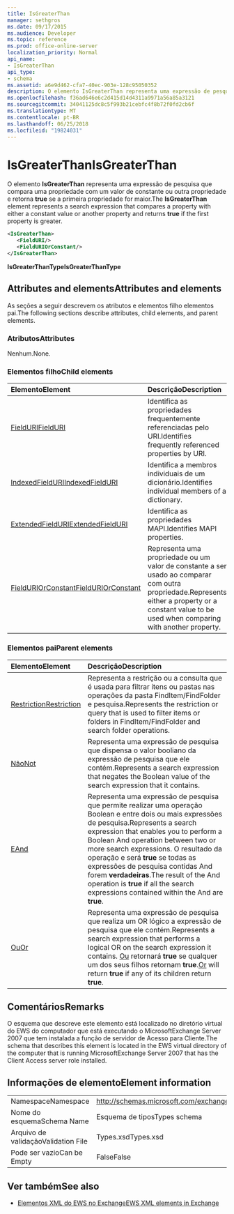 ```yaml
---
title: IsGreaterThan
manager: sethgros
ms.date: 09/17/2015
ms.audience: Developer
ms.topic: reference
ms.prod: office-online-server
localization_priority: Normal
api_name:
- IsGreaterThan
api_type:
- schema
ms.assetid: a6e9d462-cfa7-40ec-903e-128c95050352
description: O elemento IsGreaterThan representa uma expressão de pesquisa que compara uma propriedade com a um valor de constante ou outra propriedade e retorna true se a primeira propriedade for maior.
ms.openlocfilehash: f36ad646e6c2d415d14d4311a9971a56a85a3121
ms.sourcegitcommit: 34041125dc8c5f993b21cebfc4f8b72f0fd2cb6f
ms.translationtype: MT
ms.contentlocale: pt-BR
ms.lasthandoff: 06/25/2018
ms.locfileid: "19824031"
---
```

# <a name="isgreaterthan"></a><span data-ttu-id="23de2-103">IsGreaterThan</span><span class="sxs-lookup"><span data-stu-id="23de2-103">IsGreaterThan</span></span>

<span data-ttu-id="23de2-104">O elemento **IsGreaterThan** representa uma expressão de pesquisa que compara uma propriedade com um valor de constante ou outra propriedade e retorna **true** se a primeira propriedade for maior.</span><span class="sxs-lookup"><span data-stu-id="23de2-104">The **IsGreaterThan** element represents a search expression that compares a property with either a constant value or another property and returns **true** if the first property is greater.</span></span> 
  
```xml
<IsGreaterThan>
   <FieldURI/>
   <FieldURIOrConstant/>
</IsGreaterThan>
```

 <span data-ttu-id="23de2-105">**IsGreaterThanType**</span><span class="sxs-lookup"><span data-stu-id="23de2-105">**IsGreaterThanType**</span></span>
## <a name="attributes-and-elements"></a><span data-ttu-id="23de2-106">Attributes and elements</span><span class="sxs-lookup"><span data-stu-id="23de2-106">Attributes and elements</span></span>

<span data-ttu-id="23de2-107">As seções a seguir descrevem os atributos e elementos filho elementos pai.</span><span class="sxs-lookup"><span data-stu-id="23de2-107">The following sections describe attributes, child elements, and parent elements.</span></span>
  
### <a name="attributes"></a><span data-ttu-id="23de2-108">Atributos</span><span class="sxs-lookup"><span data-stu-id="23de2-108">Attributes</span></span>

<span data-ttu-id="23de2-109">Nenhum.</span><span class="sxs-lookup"><span data-stu-id="23de2-109">None.</span></span>
  
### <a name="child-elements"></a><span data-ttu-id="23de2-110">Elementos filho</span><span class="sxs-lookup"><span data-stu-id="23de2-110">Child elements</span></span>

|<span data-ttu-id="23de2-111">**Elemento**</span><span class="sxs-lookup"><span data-stu-id="23de2-111">**Element**</span></span>|<span data-ttu-id="23de2-112">**Descrição**</span><span class="sxs-lookup"><span data-stu-id="23de2-112">**Description**</span></span>|
|:-----|:-----|
|[<span data-ttu-id="23de2-113">FieldURI</span><span class="sxs-lookup"><span data-stu-id="23de2-113">FieldURI</span></span>](fielduri.md) <br/> |<span data-ttu-id="23de2-114">Identifica as propriedades frequentemente referenciadas pelo URI.</span><span class="sxs-lookup"><span data-stu-id="23de2-114">Identifies frequently referenced properties by URI.</span></span>  <br/> |
|[<span data-ttu-id="23de2-115">IndexedFieldURI</span><span class="sxs-lookup"><span data-stu-id="23de2-115">IndexedFieldURI</span></span>](indexedfielduri.md) <br/> |<span data-ttu-id="23de2-116">Identifica a membros individuais de um dicionário.</span><span class="sxs-lookup"><span data-stu-id="23de2-116">Identifies individual members of a dictionary.</span></span>  <br/> |
|[<span data-ttu-id="23de2-117">ExtendedFieldURI</span><span class="sxs-lookup"><span data-stu-id="23de2-117">ExtendedFieldURI</span></span>](extendedfielduri.md) <br/> |<span data-ttu-id="23de2-118">Identifica as propriedades MAPI.</span><span class="sxs-lookup"><span data-stu-id="23de2-118">Identifies MAPI properties.</span></span>  <br/> |
|[<span data-ttu-id="23de2-119">FieldURIOrConstant</span><span class="sxs-lookup"><span data-stu-id="23de2-119">FieldURIOrConstant</span></span>](fielduriorconstant.md) <br/> |<span data-ttu-id="23de2-120">Representa uma propriedade ou um valor de constante a ser usado ao comparar com outra propriedade.</span><span class="sxs-lookup"><span data-stu-id="23de2-120">Represents either a property or a constant value to be used when comparing with another property.</span></span>  <br/> |
   
### <a name="parent-elements"></a><span data-ttu-id="23de2-121">Elementos pai</span><span class="sxs-lookup"><span data-stu-id="23de2-121">Parent elements</span></span>

|<span data-ttu-id="23de2-122">**Elemento**</span><span class="sxs-lookup"><span data-stu-id="23de2-122">**Element**</span></span>|<span data-ttu-id="23de2-123">**Descrição**</span><span class="sxs-lookup"><span data-stu-id="23de2-123">**Description**</span></span>|
|:-----|:-----|
|[<span data-ttu-id="23de2-124">Restriction</span><span class="sxs-lookup"><span data-stu-id="23de2-124">Restriction</span></span>](restriction.md) <br/> |<span data-ttu-id="23de2-125">Representa a restrição ou a consulta que é usada para filtrar itens ou pastas nas operações da pasta FindItem/FindFolder e pesquisa.</span><span class="sxs-lookup"><span data-stu-id="23de2-125">Represents the restriction or query that is used to filter items or folders in FindItem/FindFolder and search folder operations.</span></span>  <br/> |
|[<span data-ttu-id="23de2-126">Não</span><span class="sxs-lookup"><span data-stu-id="23de2-126">Not</span></span>](not.md) <br/> |<span data-ttu-id="23de2-127">Representa uma expressão de pesquisa que dispensa o valor booliano da expressão de pesquisa que ele contém.</span><span class="sxs-lookup"><span data-stu-id="23de2-127">Represents a search expression that negates the Boolean value of the search expression that it contains.</span></span>  <br/> |
|[<span data-ttu-id="23de2-128">E</span><span class="sxs-lookup"><span data-stu-id="23de2-128">And</span></span>](and.md) <br/> |<span data-ttu-id="23de2-129">Representa uma expressão de pesquisa que permite realizar uma operação Boolean e entre dois ou mais expressões de pesquisa.</span><span class="sxs-lookup"><span data-stu-id="23de2-129">Represents a search expression that enables you to perform a Boolean And operation between two or more search expressions.</span></span> <span data-ttu-id="23de2-130">O resultado da operação e será **true** se todas as expressões de pesquisa contidas And forem **verdadeiras**.</span><span class="sxs-lookup"><span data-stu-id="23de2-130">The result of the And operation is **true** if all the search expressions contained within the And are **true**.</span></span>  <br/> |
|[<span data-ttu-id="23de2-131">Ou</span><span class="sxs-lookup"><span data-stu-id="23de2-131">Or</span></span>](or.md) <br/> |<span data-ttu-id="23de2-132">Representa uma expressão de pesquisa que realiza um OR lógico a expressão de pesquisa que ele contém.</span><span class="sxs-lookup"><span data-stu-id="23de2-132">Represents a search expression that performs a logical OR on the search expression it contains.</span></span> <span data-ttu-id="23de2-133">[Ou](or.md) retornará **true** se qualquer um dos seus filhos retornam **true**.</span><span class="sxs-lookup"><span data-stu-id="23de2-133">[Or](or.md) will return **true** if any of its children return **true**.</span></span>  <br/> |
   
## <a name="remarks"></a><span data-ttu-id="23de2-134">Comentários</span><span class="sxs-lookup"><span data-stu-id="23de2-134">Remarks</span></span>

<span data-ttu-id="23de2-135">O esquema que descreve este elemento está localizado no diretório virtual do EWS do computador que está executando o MicrosoftExchange Server 2007 que tem instalada a função de servidor de Acesso para Cliente.</span><span class="sxs-lookup"><span data-stu-id="23de2-135">The schema that describes this element is located in the EWS virtual directory of the computer that is running MicrosoftExchange Server 2007 that has the Client Access server role installed.</span></span>
  
## <a name="element-information"></a><span data-ttu-id="23de2-136">Informações de elemento</span><span class="sxs-lookup"><span data-stu-id="23de2-136">Element information</span></span>

|||
|:-----|:-----|
|<span data-ttu-id="23de2-137">Namespace</span><span class="sxs-lookup"><span data-stu-id="23de2-137">Namespace</span></span>  <br/> |http://schemas.microsoft.com/exchange/services/2006/types  <br/> |
|<span data-ttu-id="23de2-138">Nome do esquema</span><span class="sxs-lookup"><span data-stu-id="23de2-138">Schema Name</span></span>  <br/> |<span data-ttu-id="23de2-139">Esquema de tipos</span><span class="sxs-lookup"><span data-stu-id="23de2-139">Types schema</span></span>  <br/> |
|<span data-ttu-id="23de2-140">Arquivo de validação</span><span class="sxs-lookup"><span data-stu-id="23de2-140">Validation File</span></span>  <br/> |<span data-ttu-id="23de2-141">Types.xsd</span><span class="sxs-lookup"><span data-stu-id="23de2-141">Types.xsd</span></span>  <br/> |
|<span data-ttu-id="23de2-142">Pode ser vazio</span><span class="sxs-lookup"><span data-stu-id="23de2-142">Can be Empty</span></span>  <br/> |<span data-ttu-id="23de2-143">False</span><span class="sxs-lookup"><span data-stu-id="23de2-143">False</span></span>  <br/> |
   
## <a name="see-also"></a><span data-ttu-id="23de2-144">Ver também</span><span class="sxs-lookup"><span data-stu-id="23de2-144">See also</span></span>



- [<span data-ttu-id="23de2-145">Elementos XML do EWS no Exchange</span><span class="sxs-lookup"><span data-stu-id="23de2-145">EWS XML elements in Exchange</span></span>](ews-xml-elements-in-exchange.md)

